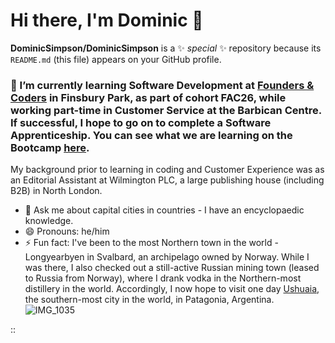 # Hi there, I'm Dominic 👋


**DominicSimpson/DominicSimpson** is a ✨ _special_ ✨ repository because its `README.md` (this file) appears on your GitHub profile.

### 🌱 I’m currently learning Software Development at [Founders & Coders](http://www.foundersandcoders.com) in Finsbury Park, as part of cohort FAC26, while working part-time in Customer Service at the Barbican Centre. If successful, I hope to go on to complete a Software Apprenticeship. You can see what we are learning on the Bootcamp [here](https://www.foundersandcoders.com/skills-bootcamp/).
My background prior to learning in coding and Customer Experience was as an Editorial Assistant at Wilmington PLC, a large publishing house (including B2B) in North London.
- 💬 Ask me about capital cities in countries - I have an encyclopaedic knowledge.
- 😄 Pronouns: he/him
- ⚡ Fun fact: I've been to the most Northern town in the world - Longyearbyen in Svalbard, an archipelago owned by Norway. While I was there, I also checked out a still-active Russian mining town (leased to Russia from Norway), where I drank vodka in the Northern-most distillery in the world. Accordingly, I now hope to visit one day [Ushuaia](https://en.wikipedia.org/wiki/Ushuaia), the southern-most city in the world, in Patagonia, Argentina.
![IMG_1035](https://user-images.githubusercontent.com/52511353/193108896-04d7f188-972d-4c80-8d8f-eaed57caa953.JPG)

::




